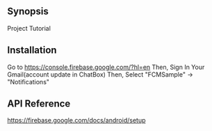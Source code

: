 ## Synopsis

Project Tutorial 

## Installation

Go to https://console.firebase.google.com/?hl=en
Then, Sign In Your Gmail(account update in ChatBox)
Then, Select "FCMSample" -> "Notifications" 

## API Reference

https://firebase.google.com/docs/android/setup



